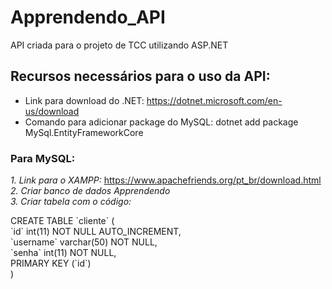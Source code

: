 # Apprendendo_API

API criada para o projeto de TCC utilizando ASP.NET

## Recursos necessários para o uso da API:

* Link para download do .NET: https://dotnet.microsoft.com/en-us/download
* Comando para adicionar package do MySQL: dotnet add package MySql.EntityFrameworkCore

### Para MySQL:

<i> 1. Link para o XAMPP: </i> https://www.apachefriends.org/pt_br/download.html <br>
<i> 2. Criar banco de dados Apprendendo </i>      <br>
<i> 3. Criar tabela com o código: </i> <br> 
<p style="backgroundColor:gray"> CREATE TABLE `cliente` (           <br>
  `id` int(11) NOT NULL AUTO_INCREMENT,<br>
  `username` varchar(50) NOT NULL,     <br>   
  `senha` int(11) NOT NULL,            <br>
  PRIMARY KEY (`id`)                   <br>
) </p>


